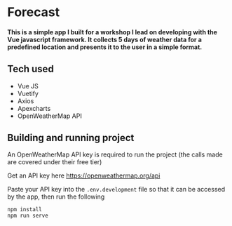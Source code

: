 # Forecast

#### This is a simple app I built for a workshop I lead on developing with the Vue javascript framework. It collects 5 days of weather data for a predefined location and presents it to the user in a simple format.

## Tech used
- Vue JS
- Vuetify
- Axios
- Apexcharts
- OpenWeatherMap API

## Building and running project
An OpenWeatherMap API key is required to run the project (the calls made are covered under their free tier)

Get an API key here https://openweathermap.org/api

Paste your API key into the `.env.development` file so that it can be accessed by the app, then run the following

```
npm install
npm run serve
```

